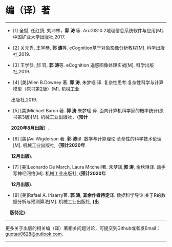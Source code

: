 # 编（译）著
---------------------------------------------

- [1] 全斌, 任红鸽, 刘沛林，**郭 涛** 等. ArcGIS10.2地理信息系统软件与应用[M]. 中国矿业大学出版社,2017.

- [2] 关元秀, 王学恭, **郭 涛**等. eCognition基于对象影像分析教程[M]. 科学出版社,2019.

- [3] 王学恭, 郝 容, **郭 涛**等. eCognition 遥感图像处理实战[M]. 科学出版社,2019.

- [4] [美]Allen B.Downey 著. **郭 涛**, 朱梦瑶 译. 复杂性思考:复杂性科学与计算模型（原书第2版）[M]. 机械工业

&emsp; 出版社,2019.

- [5] [美]Michael Baron 著. **郭 涛** 朱梦瑶 译. 面向计算机科学家的概率统计(原书第3版)[M]. 机械工业出版社，**（预计**

&emsp; **2020年8月出版）**.

- [6] [美]Avi Wigderson 著. **郭 涛**译. 数学与计算理论:革命性的科学技术伦理[M]. 机械工业出版社,**（预计2020年**

&emsp; **12月出版)**.

- [7] [美]Leonardo De March, Laura Mitchell著. 朱梦瑶,**郭 涛**, 余秋琳译. 动手写神经网络[M]. 机械工业出版社, **(预计2020年** 

&emsp; **12月出版)**.

- [8] [美]Rafael A. Irizarry著. **郭 涛**, **其余作者待定**译. 数据科学导论:关于R的数据分析与预测算法[M]. 机械工业出版社, **(出**

&emsp;**版待定)**.



---------------------------------------------------

更多关于出版的相关编（译）著相关问题讨论，可提交到Github或者发Email：guotao0628@outlook.com.

-------------------------------------------------------
 
